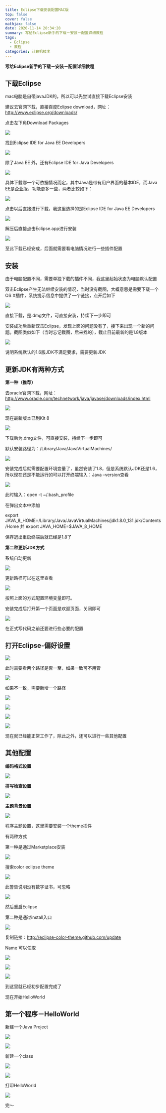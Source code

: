 ```yaml
---
title: Eclipse下载安装配置MAC版
top: false
cover: false
mathjax: false
date: 2020-11-14 20:34:28
summary: 写给Eclipse新手的下载－安装－配置详细教程
tags:
  - Eclipse
  - 教程
categories: 计算机技术
---
```


**写给Eclipse新手的下载－安装－配置详细教程**

## 下载Eclipse

mac电脑是自带javaJDK的，所以可以先尝试直接下载Eclipse安装

建议去官网下载，直接百度Eclipse download，网址：http://www.eclipse.org/downloads/

点击左下角Download Packages

![](download_packages.jpeg)

找到Eclipse IDE for Java EE Developers

![](java_ee_developers.jpeg)

除了Java EE 外，还有Eclipse IDE for Java Developers

![](java_developers.jpeg)

具体下载哪一个可依据情况而定，其中Java是带有用户界面的基本IDE，而Java EE是企业版，功能更多一些，两者比较如下：

![](Java_ee_and_java.jpeg)

点击以后直接进行下载，我这里选择的是Eclipse IDE for Java EE Developers

![](download.jpeg)

解压后直接点击Eclipse.app进行安装

![](eclipse_app.jpeg)

至此下载已经安成，后面就需要看电脑情况进行一些插件配置

## 安装

由于电脑配置不同，需要单独下载的插件不同，我这里起始状态为电脑默认配置

双击Eclipse产生无法继续安装的情况，当时没有截图，大概意思是需要下载一个OS X插件，系统提示信息中提供了一个链接，点开后如下

![](download_java.jpeg)

直接下载，是.dmg文件，可直接安装，持续下一步即可

安装成功后重新双击Eclipse，发现上面的问题没有了，接下来出现一个新的问题。截图类似如下（当时忘记截图，后来找的），截止目前最新的是1.8版本

![](jvm.jpeg)

说明系统默认的1.6版JDK不满足要求，需要更新JDK

## 更新JDK有两种方式

**第一种（推荐）**

去oracle官网下载，网址：http://www.oracle.com/technetwork/java/javase/downloads/index.html

![](oracle.jpeg)

现在最新版本已到Kit 8

![](kit8.jpeg)

下载后为.dmg文件，可直接安装，持续下一步即可

默认安装路径为：/Library/Java/JavaVirtualMachines/

![](jdkjdk.jpeg)

安装完成后就需要配置环境变量了，虽然安装了1.8，但是系统默认JDK还是1.6，所以现在还是不能运行的可以打开终端输入：Java –version查看

![](Java_version.jpeg)

此时输入：open -t ~/.bash_profile

在弹出文本中添加

export JAVA_8_HOME=/Library/Java/JavaVirtualMachines/jdk1.8.0_131.jdk/Contents/Home 并 export JAVA_HOME=$JAVA_8_HOME

保存退出重启终端后就已经是1.8了

**第二种更新JDK方式**

系统自动更新

![](gengxin.jpeg)

更新路径可以在这里查看

![](lujing.jpeg)

按照上面的方式配置环境变量即可。

安装完成后打开第一个页面是欢迎页面，关闭即可

![](welcome.jpeg)

在正式写代码之前还要进行些必要的配置

## 打开Eclipse-偏好设置

![](pianhao.jpeg)

此时需要看两个路径是否一至，如果一致可不用管

![](check_path.jpeg)

如果不一致，需要新增一个路径

![](add_path.jpeg)

![](add_jre.jpeg)

![](jre2.jpeg)

![](jre3.jpeg)

现在就已经能正常工作了，除此之外，还可以进行一些其他配置

## 其他配置

**编码格式设置**

![](bianmageshi.jpeg)

**拼写检查设置**

![](pinxiejiancha.jpeg)

**主题背景设置**

![](theme.jpeg)

程序主题设置，这里需要安装一个theme插件

有两种方式

第一种是通过Marketplace安装

![](marketplace.jpeg)

搜索color eclipse theme

![](eclipse_theme.jpeg)

此警告说明没有数字证书，可忽略

![](security.jpeg)

然后重启Eclipse

第二种是通过install入口

![](install.jpeg)

复制链接：http://eclipse-color-theme.github.com/update

Name 可以任取

![](name_1.jpeg)

![](name_2.jpeg)

![](name_3.jpeg)

到这里就已经初步配置完成了

现在开始HelloWorld

## 第一个程序－HelloWorld

新建一个Java Project

![](new_project.jpeg)

![](new_project2.jpeg)

新建一个class

![](new_class1.jpeg)

![](new_class2.jpeg)

打印HelloWorld

![](helloworld.jpeg)



完～

